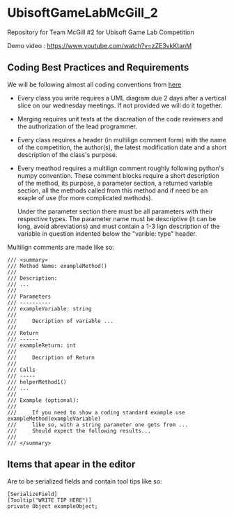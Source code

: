 # UbisoftGameLabMcGill_2
Repository for Team McGill #2 for Ubisoft Game Lab Competition

Demo video : https://www.youtube.com/watch?v=zZE3vkKtanM

## Coding Best Practices and Requirements
We will be following almost all coding conventions from [here](https://docs.microsoft.com/en-us/dotnet/csharp/programming-guide/inside-a-program/coding-conventions)

- Every class you write requires a UML diagram due 2 days after a vertical slice on our wednesday meetings. If not provided we will do it together.

- Merging requires unit tests at the discreation of the code reviewers and the authorization of the lead programmer.

- Every class requires a header (in multilign comment form) with the name of the competition, the author(s), the latest modification date and a short description of the class's purpose.

- Every meathod requires a multilign comment roughly following python's numpy convention. These comment blocks require a short description of the method, its purpose, a parameter section, a returned variable section, all the methods called from this method and if need be an exaple of use (for more complicated methods).

   Under the parameter section there must be all parameters with their respective types. The parameter name must be descriptive (it can be long, avoid abreviations) and must contain a 1-3 lign description of the variable in question indented below the "varible: type" header.  

Multilign comments are made like so:
```
/// <summary>
/// Method Name: exampleMethod()
/// 
/// Description:
/// ...
/// 
/// Parameters
/// ----------
/// exampleVariable: string
/// 
///     Decription of variable ...
/// 
/// Return
/// ------
/// exampleReturn: int
/// 
///     Decription of Return
/// 
/// Calls
/// -----
/// helperMethod1()
/// ...
///
/// Example (optional):
///     
///     If you need to show a coding standard example use exampleMethod(exampleVariable)
///     like so, with a string parameter one gets from ...
///     Should expect the following results...
///
/// </summary>
```

## Items that apear in the editor
Are to be serialized fields and contain tool tips like so:
```
[SerializeField]
[Tooltip("WRITE TIP HERE")]
private Object exampleObject;
```
